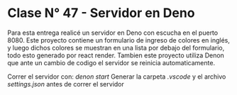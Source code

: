 # Clase N° 47 - Servidor en Deno

Para esta entrega realicé un servidor en Deno con escucha en el puerto 8080. Este proyecto contiene un formulario de ingreso de colores en inglés, y luego dichos colores se muestran en una lista por debajo del formulario, todo esto generado por react render. Tambien este proyecto utiliza Denon que ante un cambio de codigo el servidor se reinicia automaticamente.

Correr el servidor con: *denon start*
Generar la carpeta *.vscode* y el archivo *settings.json* antes de correr el servidor
